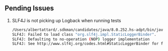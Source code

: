 

## Pending Issues

1. SLF4J is not picking up Logback when running tests

    ```bash
    /Users/albertattard/.sdkman/candidates/java/8.0.252.hs-adpt/bin/java ...
    SLF4J: Failed to load class "org.slf4j.impl.StaticLoggerBinder".
    SLF4J: Defaulting to no-operation (NOP) logger implementation
    SLF4J: See http://www.slf4j.org/codes.html#StaticLoggerBinder for further details.
    ```
